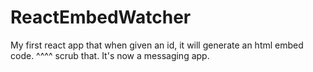 # ReactEmbedWatcher

My first react app that when given an id, it will generate an html embed code.
^^^^
scrub that. It's now a messaging app.
